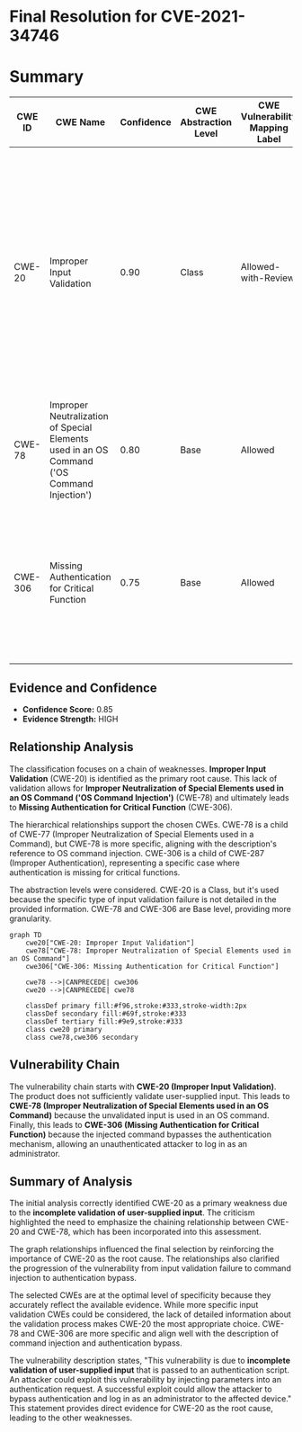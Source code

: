 # Final Resolution for CVE-2021-34746

# Summary
| CWE ID | CWE Name | Confidence | CWE Abstraction Level | CWE Vulnerability Mapping Label | CWE-Vulnerability Mapping Notes |
|---|---|---|---|---|---|
| CWE-20 | Improper Input Validation | 0.90 | Class | Allowed-with-Review | Primary CWE: Maps to the root cause of **incomplete validation of user-supplied input**. While broad, the description specifies the **incomplete validation** aspect, making it the primary weakness. Serves as an entry point for chaining to more specific weaknesses. |
| CWE-78 | Improper Neutralization of Special Elements used in an OS Command ('OS Command Injection') | 0.80 | Base | Allowed | Secondary CWE: The **incomplete validation** (CWE-20) leads to OS command injection via user input.  |
| CWE-306 | Missing Authentication for Critical Function | 0.75 | Base | Allowed | Secondary CWE: The **incomplete validation** leads to bypassing authentication. More specifically, authentication checks are circumvented, not entirely missing. |

## Evidence and Confidence

*   **Confidence Score:** 0.85
*   **Evidence Strength:** HIGH

## Relationship Analysis
The classification focuses on a chain of weaknesses. **Improper Input Validation** (CWE-20) is identified as the primary root cause. This lack of validation allows for **Improper Neutralization of Special Elements used in an OS Command ('OS Command Injection')** (CWE-78) and ultimately leads to **Missing Authentication for Critical Function** (CWE-306).

The hierarchical relationships support the chosen CWEs. CWE-78 is a child of CWE-77 (Improper Neutralization of Special Elements used in a Command), but CWE-78 is more specific, aligning with the description's reference to OS command injection. CWE-306 is a child of CWE-287 (Improper Authentication), representing a specific case where authentication is missing for critical functions.

The abstraction levels were considered. CWE-20 is a Class, but it's used because the specific type of input validation failure is not detailed in the provided information. CWE-78 and CWE-306 are Base level, providing more granularity.

```mermaid
graph TD
    cwe20["CWE-20: Improper Input Validation"]
    cwe78["CWE-78: Improper Neutralization of Special Elements used in an OS Command"]
    cwe306["CWE-306: Missing Authentication for Critical Function"]
    
    cwe78 -->|CANPRECEDE| cwe306
    cwe20 -->|CANPRECEDE| cwe78
    
    classDef primary fill:#f96,stroke:#333,stroke-width:2px
    classDef secondary fill:#69f,stroke:#333
    classDef tertiary fill:#9e9,stroke:#333
    class cwe20 primary
    class cwe78,cwe306 secondary
```

## Vulnerability Chain
The vulnerability chain starts with **CWE-20 (Improper Input Validation)**. The product does not sufficiently validate user-supplied input. This leads to **CWE-78 (Improper Neutralization of Special Elements used in an OS Command)** because the unvalidated input is used in an OS command. Finally, this leads to **CWE-306 (Missing Authentication for Critical Function)** because the injected command bypasses the authentication mechanism, allowing an unauthenticated attacker to log in as an administrator.

## Summary of Analysis
The initial analysis correctly identified CWE-20 as a primary weakness due to the **incomplete validation of user-supplied input**. The criticism highlighted the need to emphasize the chaining relationship between CWE-20 and CWE-78, which has been incorporated into this assessment.

The graph relationships influenced the final selection by reinforcing the importance of CWE-20 as the root cause. The relationships also clarified the progression of the vulnerability from input validation failure to command injection to authentication bypass.

The selected CWEs are at the optimal level of specificity because they accurately reflect the available evidence. While more specific input validation CWEs could be considered, the lack of detailed information about the validation process makes CWE-20 the most appropriate choice. CWE-78 and CWE-306 are more specific and align well with the description of command injection and authentication bypass.

The vulnerability description states, "This vulnerability is due to **incomplete validation of user-supplied input** that is passed to an authentication script. An attacker could exploit this vulnerability by injecting parameters into an authentication request. A successful exploit could allow the attacker to bypass authentication and log in as an administrator to the affected device." This statement provides direct evidence for CWE-20 as the root cause, leading to the other weaknesses.